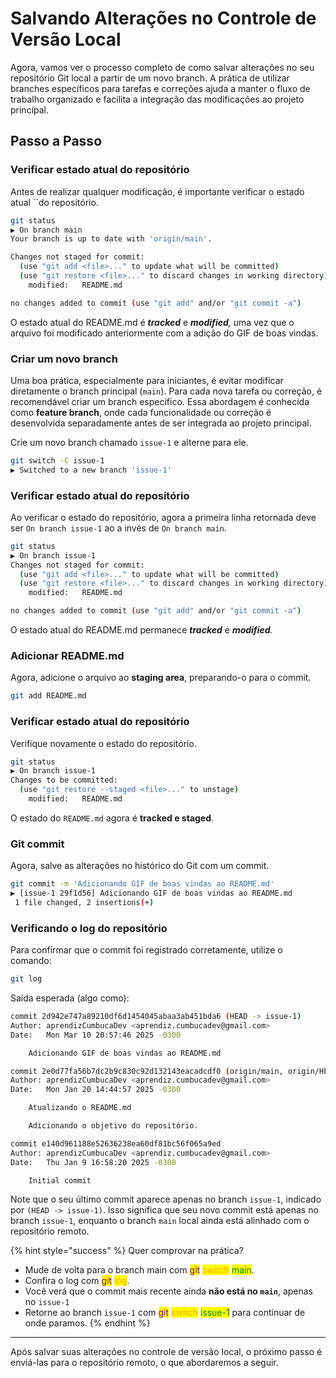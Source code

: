# Salvando Alterações no Controle de Versão Local

Agora, vamos ver o processo completo de como salvar alterações no seu repositório Git local a partir de um novo branch. A prática de utilizar branches específicos para tarefas e correções ajuda a manter o fluxo de trabalho organizado e facilita a integração das modificações ao projeto principal.

## Passo a Passo

### Verificar estado atual do repositório

Antes de realizar qualquer modificação, é importante verificar o estado atual \`\`do repositório.

```bash
git status
▶ On branch main
Your branch is up to date with 'origin/main'.

Changes not staged for commit:
  (use "git add <file>..." to update what will be committed)
  (use "git restore <file>..." to discard changes in working directory)
	modified:   README.md

no changes added to commit (use "git add" and/or "git commit -a")
```

O estado atual do README.md é _**tracked**_ e _**modified**, &#x75;_&#x6D;a vez que o arquivo foi modificado anteriormente com a adição do GIF de boas vindas.

### Criar um novo branch

Uma boa prática, especialmente para iniciantes, é evitar modificar diretamente o branch principal (`main`). Para cada nova tarefa ou correção, é recomendável criar um branch específico. Essa abordagem é conhecida como **feature branch**, onde cada funcionalidade ou correção é desenvolvida separadamente antes de ser integrada ao projeto principal.

Crie um novo branch chamado `issue-1` e alterne para ele.

```bash
git switch -C issue-1
▶ Switched to a new branch 'issue-1'
```

### Verificar estado atual do repositório

Ao verificar o estado do repositório, agora a primeira linha retornada deve ser `On branch issue-1` ao a invés de `On branch main`.

```bash
git status
▶ On branch issue-1
Changes not staged for commit:
  (use "git add <file>..." to update what will be committed)
  (use "git restore <file>..." to discard changes in working directory)
	modified:   README.md

no changes added to commit (use "git add" and/or "git commit -a")
```

O estado atual do README.md permanece _**tracked**_ e _**modified**._

### Adicionar README.md

Agora, adicione o arquivo ao **staging area**, preparando-o para o commit.

```bash
git add README.md
```

### Verificar estado atual do repositório

Verifique novamente o estado do repositório.

```bash
git status
▶ On branch issue-1
Changes to be committed:
  (use "git restore --staged <file>..." to unstage)
	modified:   README.md
```

O estado do `README.md` agora é **tracked e staged**.

### Git commit

Agora, salve as alterações no histórico do Git com um commit.

```bash
git commit -m 'Adicionando GIF de boas vindas ao README.md'
▶ [issue-1 29f1d56] Adicionando GIF de boas vindas ao README.md
 1 file changed, 2 insertions(+)
```

### Verificando o log do repositório

Para confirmar que o commit foi registrado corretamente, utilize o comando:

```bash
git log
```

Saída esperada (algo como):

```bash
commit 2d942e747a89210df6d1454045abaa3ab451bda6 (HEAD -> issue-1)
Author: aprendizCumbucaDev <aprendiz.cumbucadev@gmail.com>
Date:   Mon Mar 10 20:57:46 2025 -0300

    Adicionando GIF de boas vindas ao README.md

commit 2e0d77fa56b7dc2b9c830c92d132143eacadcdf0 (origin/main, origin/HEAD, main)
Author: aprendizCumbucaDev <aprendiz.cumbucadev@gmail.com>
Date:   Mon Jan 20 14:44:57 2025 -0300

    Atualizando o README.md

    Adicionando o objetivo do repositório.

commit e140d961188e52636238ea60df81bc56f065a9ed
Author: aprendizCumbucaDev <aprendiz.cumbucadev@gmail.com>
Date:   Thu Jan 9 16:58:20 2025 -0300

    Initial commit

```

Note que o seu último commit aparece apenas no branch `issue-1`, indicado por `(HEAD -> issue-1)`. Isso significa que seu novo commit está apenas no branch `issue-1`, enquanto o branch `main` local ainda está alinhado com o repositório remoto.&#x20;

{% hint style="success" %}
Quer comprovar na prática?

* Mude de volta para o branch main com <mark style="color:purple;">git</mark> <mark style="color:orange;">switch</mark> <mark style="color:green;">main</mark>.
* Confira o log com <mark style="color:purple;">git</mark> <mark style="color:orange;">log</mark>.
* Você verá que o commit mais recente ainda **não está no `main`**, apenas no `issue-1`
* Retorne ao branch `issue-1` com <mark style="color:purple;">git</mark> <mark style="color:orange;">switch</mark> <mark style="color:green;">issue-1</mark> para continuar de onde paramos.
{% endhint %}

***

Após salvar suas alterações no controle de versão local, o próximo passo é enviá-las para o repositório remoto, o que abordaremos a seguir.
